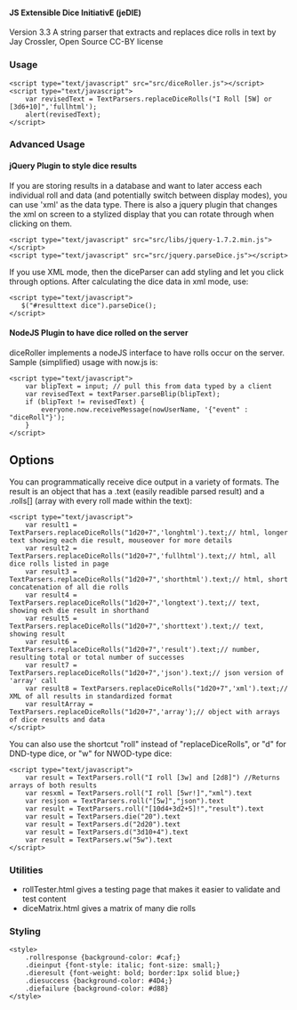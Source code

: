 #### JS Extensible Dice InitiativE (jeDIE) ####
Version 3.3
A string parser that extracts and replaces dice rolls in text
by Jay Crossler, Open Source CC-BY license


### Usage ###
    <script type="text/javascript" src="src/diceRoller.js"></script>
    <script type="text/javascript">
        var revisedText = TextParsers.replaceDiceRolls("I Roll [5W] or [3d6+10]",'fullhtml');
        alert(revisedText);
    </script>

### Advanced Usage ###
#### jQuery Plugin to style dice results ####
If you are storing results in a database and want to later access each individual roll and data (and potentially switch between display modes), you can use 'xml' as the data type. There is also a jquery plugin that changes the xml on screen to a stylized display that you can rotate through when clicking on them.

    <script type="text/javascript" src="src/libs/jquery-1.7.2.min.js"></script>
    <script type="text/javascript" src="src/jquery.parseDice.js"></script>

If you use XML mode, then the diceParser can add styling and let you click through options. After calculating the dice data in xml mode, use:

    <script type="text/javascript">
       $("#resulttext dice").parseDice();
    </script>

#### NodeJS Plugin to have dice rolled on the server ####
diceRoller implements a nodeJS interface to have rolls occur on the server. Sample (simplified) usage with now.js is:

    <script type="text/javascript">
        var blipText = input; // pull this from data typed by a client
        var revisedText = textParser.parseBlip(blipText);
        if (blipText != revisedText) {
            everyone.now.receiveMessage(nowUserName, '{"event" : "diceRoll"}');
        }
    </script>


## Options ##
You can programmatically receive dice output in a variety of formats. The result is an object that has a .text (easily readible parsed result) and a .rolls[] (array with every roll made within the text):

    <script type="text/javascript">
        var result1 = TextParsers.replaceDiceRolls("1d20+7",'longhtml').text;// html, longer text showing each die result, mouseover for more details
        var result2 = TextParsers.replaceDiceRolls("1d20+7",'fullhtml').text;// html, all dice rolls listed in page
        var result3 = TextParsers.replaceDiceRolls("1d20+7",'shorthtml').text;// html, short concatenation of all die rolls
        var result4 = TextParsers.replaceDiceRolls("1d20+7",'longtext').text;// text, showing ech die result in shorthand
        var result5 = TextParsers.replaceDiceRolls("1d20+7",'shorttext').text;// text, showing result
        var result6 = TextParsers.replaceDiceRolls("1d20+7",'result').text;// number, resulting total or total number of successes
        var result7 = TextParsers.replaceDiceRolls("1d20+7",'json').text;// json version of 'array' call
        var result8 = TextParsers.replaceDiceRolls("1d20+7",'xml').text;// XML of all results in standardized format
        var resultArray = TextParsers.replaceDiceRolls("1d20+7",'array');// object with arrays of dice results and data
    </script>

You can also use the shortcut "roll" instead of "replaceDiceRolls", or "d" for DND-type dice, or "w" for NWOD-type dice:

    <script type="text/javascript">
        var result = TextParsers.roll("I roll [3w] and [2d8]") //Returns arrays of both results
        var resxml = TextParsers.roll("I roll [5wr!]","xml").text
        var resjson = TextParsers.roll("[5w]","json").text
        var result = TextParsers.roll("[10d4+3d2+5]!","result").text
        var result = TextParsers.die("20").text
        var result = TextParsers.d("2d20").text
        var result = TextParsers.d("3d10+4").text
        var result = TextParsers.w("5w").text
    </script>


### Utilities ###

* rollTester.html gives a testing page that makes it easier to validate and test content
* diceMatrix.html gives a matrix of many die rolls

### Styling ###

    <style>
        .rollresponse {background-color: #caf;}
        .dieinput {font-style: italic; font-size: small;}
        .dieresult {font-weight: bold; border:1px solid blue;}
        .diesuccess {background-color: #4D4;}
        .diefailure {background-color: #d88}
    </style>
